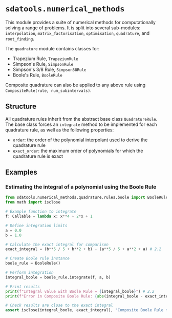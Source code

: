 # `sdatools.numerical_methods`

This module provides a suite of numerical methods for computationally solving a range of problems. It is split into several sub-modules: `interpolation`, `matrix_factorisation`, `optimisation`, `quadrature`, and `root_finding`.

The `quadrature` module contains classes for:

- Trapezium Rule, `TrapeziumRule`
- Simpson's Rule, `SimpsonRule`
- Simpson's 3/8 Rule, `Simpson38Rule`
- Boole's Rule, `BooleRule`

Composite quadrature can also be applied to any above rule using `CompositeRule(rule, num_subintervals)`.

## Structure

All quadrature rules inherit from the abstract base class `QuadratureRule`. The base class forces an `integrate` method to be implemented for each quadrature rule, as well as the following properties:

- `order`: the order of the polynomial interpolant used to derive the quadrature rule
- `exact_order`: the maximum order of polynomials for which the quadrature rule is exact 

## Examples

### Estimating the integral of a polynomial using the Boole Rule

```python
from sdatools.numerical_methods.quadrature.rules.boole import BooleRule
from math import isclose

# Example function to integrate
f: Callable = lambda x: x**4 + 2*x + 1

# Define integration limits
a = 0.0
b = 1.0

# Calculate the exact integral for comparison
exact_integral = (b**5 / 5 + b**2 + b) - (a**5 / 5 + a**2 + a) # 2.2

# Create Boole rule instance
boole_rule = BooleRule()

# Perform integration
integral_boole = boole_rule.integrate(f, a, b)

# Print results
print(f"Integral value with Boole Rule = {integral_boole}") # 2.2
print(f"Error in Composite Boole Rule: {abs(integral_boole - exact_integral)}") # 0.0

# Check results are close to the exact integral
assert isclose(integral_boole, exact_integral), "Composite Boole Rule failed"
```
